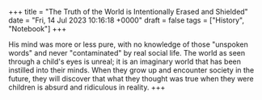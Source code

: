 +++ 
title = "The Truth of the World is Intentionally Erased and Shielded"
date = "Fri, 14 Jul 2023 10:16:18 +0000"
draft = false
tags = ["History", "Notebook"]
+++

His mind was more or less pure, with no knowledge of those "unspoken words" and never "contaminated" by real social life. The world as seen through a child's eyes is unreal; it is an imaginary world that has been instilled into their minds. When they grow up and encounter society in the future, they will discover that what they thought was true when they were children is absurd and ridiculous in reality.
+++
